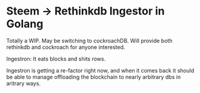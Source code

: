 # Steem -> Rethinkdb Ingestor in Golang

Totally a WIP.  May be switching to cockroachDB.  Will provide both rethinkdb and cockroach for anyone interested.  


Ingestron:  It eats blocks and shits rows.

Ingestron is getting a re-factor right now, and when it comes back it should be able to manage offloading the blockchain to nearly arbitrary dbs in aritrary ways.  
